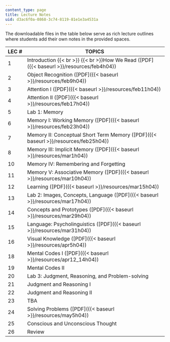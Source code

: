 ```yaml
---
content_type: page
title: Lecture Notes
uid: d3ac6f0a-0868-3c74-8119-81e1e3a4531a
---
```


The downloadable files in the table below serve as rich lecture outlines where students add their own notes in the provided spaces.

| LEC # | TOPICS |
| --- | --- |
| 1 | Introduction  {{< br >}}  {{< br >}}How We Read ([PDF]({{< baseurl >}}/resources/feb4h04)) |
| 2 | Object Recognition ([PDF]({{< baseurl >}}/resources/feb9h04)) |
| 3 | Attention I ([PDF]({{< baseurl >}}/resources/feb11h04)) |
| 4 | Attention II ([PDF]({{< baseurl >}}/resources/feb17h04)) |
| 5 | Lab 1: Memory |
| 6 | Memory I: Working Memory ([PDF]({{< baseurl >}}/resources/feb23h04)) |
| 7 | Memory II: Conceptual Short Term Memory ([PDF]({{< baseurl >}}/resources/feb25h04)) |
| 8 | Memory III: Implicit Memory ([PDF]({{< baseurl >}}/resources/mar1h04)) |
| 10 | Memory IV: Remembering and Forgetting |
| 11 | Memory V: Associative Memory ([PDF]({{< baseurl >}}/resources/mar10h04)) |
| 12 | Learning ([PDF]({{< baseurl >}}/resources/mar15h04)) |
| 13 | Lab 2: Images, Concepts, Language ([PDF]({{< baseurl >}}/resources/mar17h04)) |
| 14 | Concepts and Prototypes ([PDF]({{< baseurl >}}/resources/mar29h04)) |
| 15 | Language: Psycholinguistics ([PDF]({{< baseurl >}}/resources/mar31h04)) |
| 16 | Visual Knowledge ([PDF]({{< baseurl >}}/resources/apr5h04)) |
| 18 | Mental Codes I ([PDF]({{< baseurl >}}/resources/apr12_14h04)) |
| 19 | Mental Codes II |
| 20 | Lab 3: Judgment, Reasoning, and Problem-solving |
| 21 | Judgment and Reasoning I |
| 22 | Judgment and Reasoning II |
| 23 | TBA |
| 24 | Solving Problems ([PDF]({{< baseurl >}}/resources/may5h04)) |
| 25 | Conscious and Unconscious Thought |
| 26 | Review
